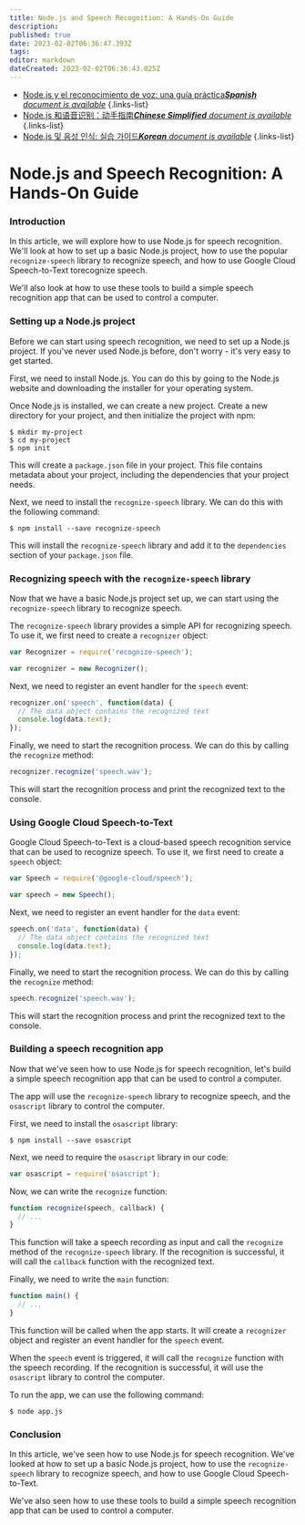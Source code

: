 ```yaml
---
title: Node.js and Speech Recognition: A Hands-On Guide
description: 
published: true
date: 2023-02-02T06:36:47.393Z
tags: 
editor: markdown
dateCreated: 2023-02-02T06:36:43.025Z
---
```


- [Node.js y el reconocimiento de voz: una guía práctica***Spanish** document is available*](/es/Knowledge-base/Nodejs/node-js-and-speech-recognition-a-hands-on-guide)
{.links-list}
- [Node.js 和语音识别：动手指南***Chinese Simplified** document is available*](/zh/Knowledge-base/Nodejs/node-js-and-speech-recognition-a-hands-on-guide)
{.links-list}
- [Node.js 및 음성 인식: 실습 가이드***Korean** document is available*](/ko/Knowledge-base/Nodejs/node-js-and-speech-recognition-a-hands-on-guide)
{.links-list}


# Node.js and Speech Recognition: A Hands-On Guide 

### Introduction 

In this article, we will explore how to use Node.js for speech recognition. We'll look at how to set up a basic Node.js project, how to use the popular `recognize-speech` library to recognize speech, and how to use Google Cloud Speech-to-Text torecognize speech.

We'll also look at how to use these tools to build a simple speech recognition app that can be used to control a computer.

### Setting up a Node.js project 

Before we can start using speech recognition, we need to set up a Node.js project. If you've never used Node.js before, don't worry - it's very easy to get started.

First, we need to install Node.js. You can do this by going to the Node.js website and downloading the installer for your operating system.

Once Node.js is installed, we can create a new project. Create a new directory for your project, and then initialize the project with npm:

```
$ mkdir my-project
$ cd my-project
$ npm init
```

This will create a `package.json` file in your project. This file contains metadata about your project, including the dependencies that your project needs.

Next, we need to install the `recognize-speech` library. We can do this with the following command:

```
$ npm install --save recognize-speech
```

This will install the `recognize-speech` library and add it to the `dependencies` section of your `package.json` file.

### Recognizing speech with the `recognize-speech` library 

Now that we have a basic Node.js project set up, we can start using the `recognize-speech` library to recognize speech.

The `recognize-speech` library provides a simple API for recognizing speech. To use it, we first need to create a `recognizer` object:

```javascript
var Recognizer = require('recognize-speech');

var recognizer = new Recognizer();
```

Next, we need to register an event handler for the `speech` event:

```javascript
recognizer.on('speech', function(data) {
  // The data object contains the recognized text
  console.log(data.text);
});
```

Finally, we need to start the recognition process. We can do this by calling the `recognize` method:

```javascript
recognizer.recognize('speech.wav');
```

This will start the recognition process and print the recognized text to the console.

### Using Google Cloud Speech-to-Text 

Google Cloud Speech-to-Text is a cloud-based speech recognition service that can be used to recognize speech. To use it, we first need to create a `speech` object:

```javascript
var Speech = require('@google-cloud/speech');

var speech = new Speech();
```

Next, we need to register an event handler for the `data` event:

```javascript
speech.on('data', function(data) {
  // The data object contains the recognized text
  console.log(data.text);
});
```

Finally, we need to start the recognition process. We can do this by calling the `recognize` method:

```javascript
speech.recognize('speech.wav');
```

This will start the recognition process and print the recognized text to the console.

### Building a speech recognition app 

Now that we've seen how to use Node.js for speech recognition, let's build a simple speech recognition app that can be used to control a computer.

The app will use the `recognize-speech` library to recognize speech, and the `osascript` library to control the computer.

First, we need to install the `osascript` library:

```
$ npm install --save osascript
```

Next, we need to require the `osascript` library in our code:

```javascript
var osascript = require('osascript');
```

Now, we can write the `recognize` function:

```javascript
function recognize(speech, callback) {
  // ...
}
```

This function will take a speech recording as input and call the `recognize` method of the `recognize-speech` library. If the recognition is successful, it will call the `callback` function with the recognized text.

Finally, we need to write the `main` function:

```javascript
function main() {
  // ...
}
```

This function will be called when the app starts. It will create a `recognizer` object and register an event handler for the `speech` event.

When the `speech` event is triggered, it will call the `recognize` function with the speech recording. If the recognition is successful, it will use the `osascript` library to control the computer.

To run the app, we can use the following command:

```
$ node app.js
```

### Conclusion 

In this article, we've seen how to use Node.js for speech recognition. We've looked at how to set up a basic Node.js project, how to use the `recognize-speech` library to recognize speech, and how to use Google Cloud Speech-to-Text.

We've also seen how to use these tools to build a simple speech recognition app that can be used to control a computer.
